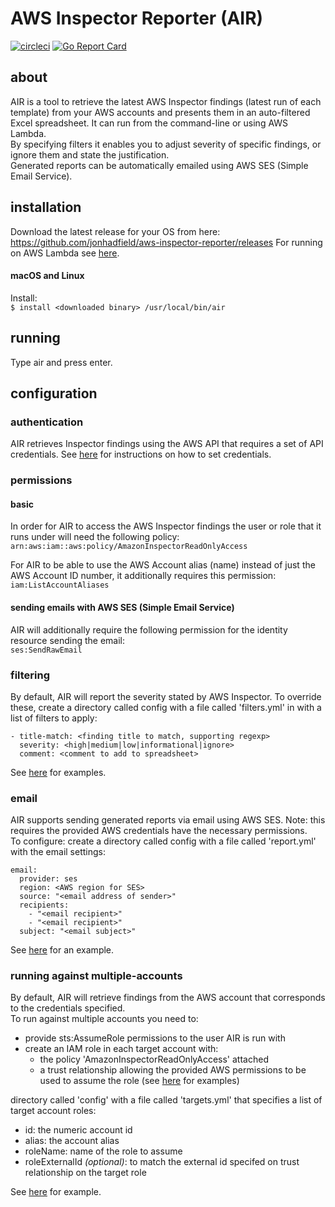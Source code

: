 # AWS Inspector Reporter (AIR)

[![circleci][circleci-image]][circleci-url] [![Go Report Card][go-report-card-image]][go-report-card-url] 

## about
AIR is a tool to retrieve the latest AWS Inspector findings (latest run of each template) from your AWS accounts and presents them in an auto-filtered Excel spreadsheet.  It can run from the command-line or using AWS Lambda.  
By specifying filters it enables you to adjust severity of specific findings, or ignore them and state the justification.  
Generated reports can be automatically emailed using AWS SES (Simple Email Service).

## installation
Download the latest release for your OS from here: https://github.com/jonhadfield/aws-inspector-reporter/releases
For running on AWS Lambda see [here](docs/lambda.md).

#### macOS and Linux
  
Install:  
``
$ install <downloaded binary> /usr/local/bin/air
``  

## running

Type air and press enter.

## configuration

### authentication
AIR retrieves Inspector findings using the AWS API that requires a set of API credentials. See [here](https://docs.aws.amazon.com/cli/latest/userguide/cli-chap-getting-started.html#cli-quick-configuration) for instructions on how to set credentials. 

### permissions
#### basic  
In order for AIR to access the AWS Inspector findings the user or role that it runs under will need the following policy:  
``
arn:aws:iam::aws:policy/AmazonInspectorReadOnlyAccess  
``    

For AIR to be able to use the AWS Account alias (name) instead of just the AWS Account ID number, it additionally requires this permission:  
``
iam:ListAccountAliases
``  

#### sending emails with AWS SES (Simple Email Service)
AIR will additionally require the following permission for the identity resource sending the email:  
``
ses:SendRawEmail
``

### filtering
By default, AIR will report the severity stated by AWS Inspector. To override these, create a directory called config with a file called 'filters.yml' in with a list of filters to apply:  

    - title-match: <finding title to match, supporting regexp>  
      severity: <high|medium|low|informational|ignore>  
      comment: <comment to add to spreadsheet>

See [here](docs/filters.yml.example) for examples.


### email
AIR supports sending generated reports via email using AWS SES. Note: this requires the provided AWS credentials have the necessary permissions.  
To configure: create a directory called config with a file called 'report.yml' with the email settings:

    email:
      provider: ses
      region: <AWS region for SES>
      source: "<email address of sender>"
      recipients:
        - "<email recipient>"
        - "<email recipient>"
      subject: "<email subject>"
 
See [here](docs/report.yml.example) for an example.


### running against multiple-accounts
By default, AIR will retrieve findings from the AWS account that corresponds to the credentials specified.  
To run against multiple accounts you need to:  
* provide sts:AssumeRole permissions to the user AIR is run with
* create an IAM role in each target account with:
  * the policy 'AmazonInspectorReadOnlyAccess' attached
  * a trust relationship allowing the provided AWS permissions to be used to assume the role (see [here](docs/trust.md) for examples)

directory called 'config' with a file called 'targets.yml' that specifies a list of target account roles:
* id: the numeric account id
* alias: the account alias
* roleName: name of the role to assume
* roleExternalId _(optional)_: to match the external id specifed on trust relationship on the target role  

See [here](docs/targets.yml.example) for example.

[circleci-image]: https://circleci.com/gh/jonhadfield/aws-inspector-reporter.svg?style=svg
[circleci-url]: https://circleci.com/gh/jonhadfield/aws-inspector-reporter
[go-report-card-url]: https://goreportcard.com/report/github.com/jonhadfield/aws-inspector-reporter
[go-report-card-image]: https://goreportcard.com/badge/github.com/jonhadfield/aws-inspector-reporter